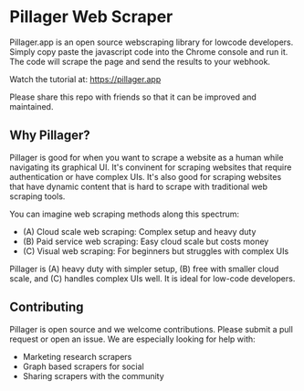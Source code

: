 # Pillager Web Scraper

Pillager.app is an open source webscraping library for lowcode developers. Simply copy paste the javascript code into the Chrome console and run it. The code will scrape the page and send the results to your webhook.

Watch the tutorial at: https://pillager.app

Please share this repo with friends so that it can be improved and maintained.


## Why Pillager?

Pillager is good for when you want to scrape a website as a human while navigating its graphical UI. It's convinent for scraping websites that require authentication or have complex UIs. It's also good for scraping websites that have dynamic content that is hard to scrape with traditional web scraping tools.

You can imagine web scraping methods along this spectrum:

- (A) Cloud scale web scraping: Complex setup and heavy duty
- (B) Paid service web scraping: Easy cloud scale but costs money
- (C) Visual web scraping: For beginners but struggles with complex UIs

Pillager is (A) heavy duty with simpler setup, (B) free with smaller cloud scale, and (C) handles complex UIs well. It is ideal for low-code developers.

## Contributing

Pillager is open source and we welcome contributions. Please submit a pull request or open an issue. We are especially looking for help with:

- Marketing research scrapers
- Graph based scrapers for social
- Sharing scrapers with the community